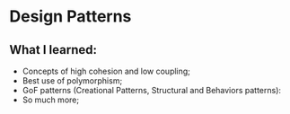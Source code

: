 # Design Patterns

## What I learned:

- Concepts of high cohesion and low coupling;
- Best use of polymorphism;
- GoF patterns (Creational Patterns, Structural and Behaviors patterns):
- So much more;
